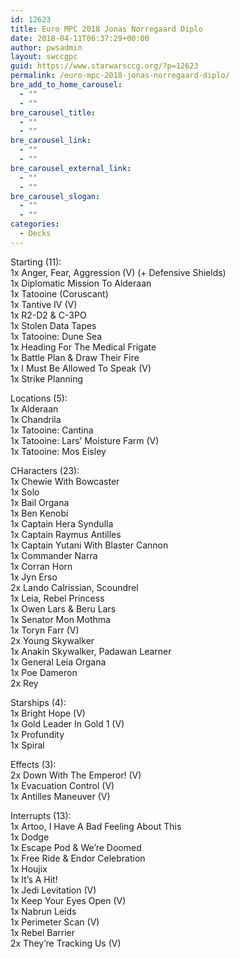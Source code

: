 ```yaml
---
id: 12623
title: Euro MPC 2018 Jonas Norregaard Diplo
date: 2018-04-11T06:37:29+00:00
author: pwsadmin
layout: swccgpc
guid: https://www.starwarsccg.org/?p=12623
permalink: /euro-mpc-2018-jonas-norregaard-diplo/
bre_add_to_home_carousel:
  - ""
  - ""
bre_carousel_title:
  - ""
  - ""
bre_carousel_link:
  - ""
  - ""
bre_carousel_external_link:
  - ""
  - ""
bre_carousel_slogan:
  - ""
  - ""
categories:
  - Decks
---
```

Starting (11):  
1x Anger, Fear, Aggression (V) (+ Defensive Shields)  
1x Diplomatic Mission To Alderaan  
1x Tatooine (Coruscant)  
1x Tantive IV (V)  
1x R2-D2 & C-3PO  
1x Stolen Data Tapes  
1x Tatooine: Dune Sea  
1x Heading For The Medical Frigate  
1x Battle Plan & Draw Their Fire  
1x I Must Be Allowed To Speak (V)  
1x Strike Planning

Locations (5):  
1x Alderaan  
1x Chandrila  
1x Tatooine: Cantina  
1x Tatooine: Lars&#8217; Moisture Farm (V)  
1x Tatooine: Mos Eisley

CHaracters (23):  
1x Chewie With Bowcaster  
1x Solo  
1x Bail Organa  
1x Ben Kenobi  
1x Captain Hera Syndulla  
1x Captain Raymus Antilles  
1x Captain Yutani With Blaster Cannon  
1x Commander Narra  
1x Corran Horn  
1x Jyn Erso  
2x Lando Calrissian, Scoundrel  
1x Leia, Rebel Princess  
1x Owen Lars & Beru Lars  
1x Senator Mon Mothma  
1x Toryn Farr (V)  
2x Young Skywalker  
1x Anakin Skywalker, Padawan Learner  
1x General Leia Organa  
1x Poe Dameron  
2x Rey

Starships (4):  
1x Bright Hope (V)  
1x Gold Leader In Gold 1 (V)  
1x Profundity  
1x Spiral

Effects (3):  
2x Down With The Emperor! (V)  
1x Evacuation Control (V)  
1x Antilles Maneuver (V)

Interrupts (13):  
1x Artoo, I Have A Bad Feeling About This  
1x Dodge  
1x Escape Pod & We&#8217;re Doomed  
1x Free Ride & Endor Celebration  
1x Houjix  
1x It&#8217;s A Hit!  
1x Jedi Levitation (V)  
1x Keep Your Eyes Open (V)  
1x Nabrun Leids  
1x Perimeter Scan (V)  
1x Rebel Barrier  
2x They&#8217;re Tracking Us (V)